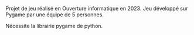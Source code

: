 Projet de jeu réalisé en Ouverture informatique en 2023.
Jeu développé sur Pygame par une équipe de 5 personnes.

Nécessite la librairie pygame de python.